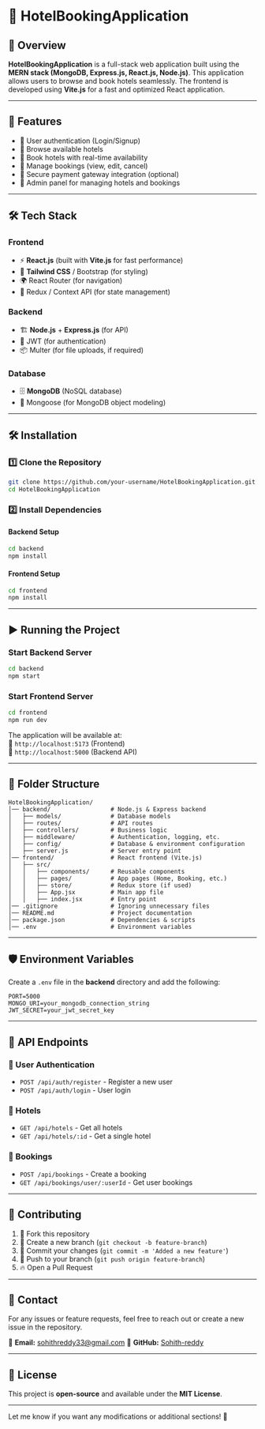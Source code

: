 # 🏨 HotelBookingApplication

## 📌 Overview  
**HotelBookingApplication** is a full-stack web application built using the **MERN stack (MongoDB, Express.js, React.js, Node.js)**. This application allows users to browse and book hotels seamlessly. The frontend is developed using **Vite.js** for a fast and optimized React application.

---

## 🚀 Features  

- 🔹 User authentication (Login/Signup)  
- 🔹 Browse available hotels  
- 🔹 Book hotels with real-time availability  
- 🔹 Manage bookings (view, edit, cancel)  
- 🔹 Secure payment gateway integration (optional)  
- 🔹 Admin panel for managing hotels and bookings  

---

## 🛠️ Tech Stack  

### Frontend  
- ⚡ **React.js** (built with **Vite.js** for fast performance)  
- 🎨 **Tailwind CSS** / Bootstrap (for styling)  
- 🌍 React Router (for navigation)  
- 🔄 Redux / Context API (for state management)  

### Backend  
- 🏗️ **Node.js** + **Express.js** (for API)  
- 🔐 JWT (for authentication)  
- 📦 Multer (for file uploads, if required)  

### Database  
- 🗄️ **MongoDB** (NoSQL database)  
- 🔄 Mongoose (for MongoDB object modeling)  

---

## 🛠️ Installation  

### 1️⃣ Clone the Repository  
```bash
git clone https://github.com/your-username/HotelBookingApplication.git
cd HotelBookingApplication
```

### 2️⃣ Install Dependencies  

#### Backend Setup  
```bash
cd backend
npm install
```

#### Frontend Setup  
```bash
cd frontend
npm install
```

---

## ▶️ Running the Project  

### Start Backend Server  
```bash
cd backend
npm start
```

### Start Frontend Server  
```bash
cd frontend
npm run dev
```

The application will be available at:  
🔗 `http://localhost:5173` (Frontend)  
🔗 `http://localhost:5000` (Backend API)

---

## 📂 Folder Structure  

```
HotelBookingApplication/
│── backend/                 # Node.js & Express backend
│   ├── models/              # Database models
│   ├── routes/              # API routes
│   ├── controllers/         # Business logic
│   ├── middleware/          # Authentication, logging, etc.
│   ├── config/              # Database & environment configuration
│   ├── server.js            # Server entry point
│── frontend/                # React frontend (Vite.js)
│   ├── src/
│   │   ├── components/      # Reusable components
│   │   ├── pages/           # App pages (Home, Booking, etc.)
│   │   ├── store/           # Redux store (if used)
│   │   ├── App.jsx          # Main app file
│   │   ├── index.jsx        # Entry point
│── .gitignore               # Ignoring unnecessary files
│── README.md                # Project documentation
│── package.json             # Dependencies & scripts
│── .env                     # Environment variables
```

---

## 🛡️ Environment Variables  

Create a `.env` file in the **backend** directory and add the following:  
```plaintext
PORT=5000
MONGO_URI=your_mongodb_connection_string
JWT_SECRET=your_jwt_secret_key
```

---

## 📜 API Endpoints  

### 🔹 User Authentication  
- `POST /api/auth/register` - Register a new user  
- `POST /api/auth/login` - User login  

### 🔹 Hotels  
- `GET /api/hotels` - Get all hotels  
- `GET /api/hotels/:id` - Get a single hotel  

### 🔹 Bookings  
- `POST /api/bookings` - Create a booking  
- `GET /api/bookings/user/:userId` - Get user bookings  

---

## 📌 Contributing  

1. 🍴 Fork this repository  
2. 🔀 Create a new branch (`git checkout -b feature-branch`)  
3. 🚀 Commit your changes (`git commit -m 'Added a new feature'`)  
4. 📌 Push to your branch (`git push origin feature-branch`)  
5. 🔥 Open a Pull Request  

---

## 📧 Contact  

For any issues or feature requests, feel free to reach out or create a new issue in the repository.  

📧 **Email:** sohithreddy33@gmail.com
🔗 **GitHub:** [Sohith-reddy](https://github.com/Sohith-reddy)  

---

## 📜 License  

This project is **open-source** and available under the **MIT License**.  

---

Let me know if you want any modifications or additional sections! 🚀
